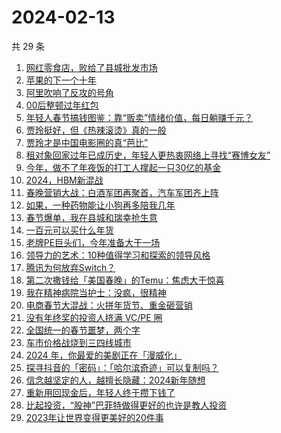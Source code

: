 # 2024-02-13

共 29 条

<!-- BEGIN 36KR -->
<!-- 最后更新时间 2024-02-13 13:04:47 +0800 -->
1. [网红零食店，败给了县城批发市场](https://36kr.com/p/2645178206060807)
1. [苹果的下一个十年](https://36kr.com/p/2644008982085896)
1. [阿里吹响了反攻的号角](https://36kr.com/p/2644916622770433)
1. [00后整顿过年红包](https://36kr.com/p/2644804528963848)
1. [年轻人春节搞钱图鉴：靠“贩卖”情绪价值，每日躺赚千元？](https://36kr.com/p/2645017390153991)
1. [贾玲挺好，但《热辣滚烫》真的一般](https://36kr.com/p/2643551118033160)
1. [贾玲才是中国电影圈的真“芭比”](https://36kr.com/p/2644836935762185)
1. [租对象回家过年已成历史，年轻人更热衷网络上寻找“赛博女友”](https://36kr.com/p/2643826190061063)
1. [今年，做不了年夜饭的打工人撑起一只30亿的基金](https://36kr.com/p/2643517600104705)
1. [2024，HBM新混战](https://36kr.com/p/2644803329866888)
1. [春晚营销大战：白酒军团再聚首，汽车军团齐上阵](https://36kr.com/p/2643721348727048)
1. [如果，一种药物能让小狗再多陪我几年](https://36kr.com/p/2643833342934153)
1. [春节爆单，我在县城和瑞幸抢生意](https://36kr.com/p/2645487574875267)
1. [一百元可以买什么年货](https://36kr.com/p/2643592833956999)
1. [老牌PE巨头们，今年准备大干一场](https://36kr.com/p/2646323718847616)
1. [领导力的艺术：10种值得学习和探索的领导风格](https://36kr.com/p/2599016857992066)
1. [腾讯为何放弃Switch？](https://36kr.com/p/2644954519306498)
1. [第二次撒钱给「美国春晚」的Temu：焦虑大于惊喜](https://36kr.com/p/2645086939626629)
1. [我在精神病院当护士：没疯，很精神](https://36kr.com/p/2638216423242888)
1. [电商春节大混战：火拼年货节、重金砸营销](https://36kr.com/p/2644989989634304)
1. [没有年终奖的投资人挤满 VC/PE 圈](https://36kr.com/p/2644935071383809)
1. [全国统一的春节噩梦，两个字](https://36kr.com/p/2644885282929796)
1. [车市价格战烧到三四线城市](https://36kr.com/p/2643777185512582)
1. [2024 年，你最爱的美剧正在「漫威化」](https://36kr.com/p/2643595027087619)
1. [探寻抖音的「密码」：「哈尔滨奇迹」可以复制吗？](https://36kr.com/p/2642804181449856)
1. [信念越坚定的人，越擅长隐藏：2024新年随想](https://36kr.com/p/2644098393571586)
1. [重新用回现金后，年轻人终于攒下钱了](https://36kr.com/p/2638214326829320)
1. [比起投资，“股神”巴菲特做得更好的也许是教人投资](https://36kr.com/p/2643598170799233)
1. [2023年让世界变得更美好的20件事](https://36kr.com/p/2595419029961352)
<!-- END 36KR -->